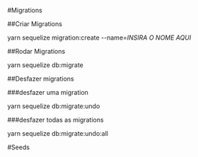 #Migrations

##Criar Migrations

yarn sequelize migration:create --name=*INSIRA O NOME AQUI*

##Rodar Migrations

yarn sequelize db:migrate

##Desfazer migrations

###desfazer uma migration

yarn sequelize db:migrate:undo

###desfazer todas as migrations

yarn sequelize db:migrate:undo:all

#Seeds
